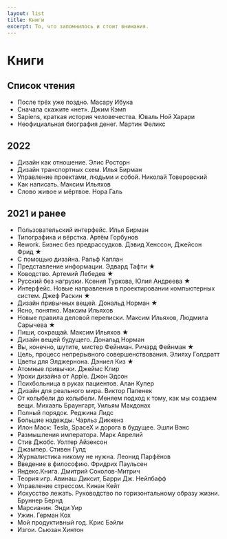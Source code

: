 ```yaml
---
layout: list
title: Книги
excerpt: То, что запомнилось и стоит внимания.
---
```


# Книги

## Список чтения

- После трёх уже поздно. Масару Ибука
- Сначала скажите «нет». Джим Кэмп
- Sapiens, краткая история человечества. Юваль Ной Харари
- Неофициальная биография денег. Мартин Феликс

## 2022

- Дизайн как отношение. Элис Росторн
- Дизайн транспортных схем. Илья Бирман
- Управление проектами, людьми и собой. Николай Товеровский
- Как написать. Максим Ильяхов
- Слово живое и мёртвое. Нора Галь

## 2021 и ранее

- Пользовательский интерфейс. Илья Бирман
- Типографика и вёрстка. Артём Горбунов
- Rework. Бизнес без предрассудков. Дэвид Хенссон, Джейсон Фрид ★
- С помощью дизайна. Ральф Каплан
- Представление информации. Эдвард Тафти ★
- Ководство. Артемий Лебедев ★
- Русский без нагрузки. Ксения Туркова, Юлия Андреева ★
- Интерфейс. Новые направления в проектировании компьютерных систем. Джеф Раскин ★
- Дизайн привычных вещей. Дональд Норман ★
- Ясно, понятно. Максим Ильяхов
- Новые правила деловой переписки. Максим Ильяхов, Людмила Сарычева ★
- Пиши, сокращай. Максим Ильяхов ★
- Дизайн вещей будущего. Дональд Норман
- Вы, конечно, шутите, мистер Фейнман. Ричард Фейнман ★
- Цель, процесс непрерывного совершенствования. Элияху Голдратт
- Цветы для Элджернона. Дэниел Киз ★
- Атомные привычки. Джеймс Клир
- Уроки дизайна от Apple. Джон Эдсон
- Психбольница в руках пациентов. Алан Купер
- Дизайн для реального мира. Виктор Папенек
- От колыбели до колыбели. Меняем подход к тому, как мы создаем вещи. Михаэль Браунгарт, Уильям Макдонах
- Полный порядок. Реджина Лидс
- Большие надежды. Чарльз Диккенз
- Илон Маск: Tesla, SpaceX и дорога в будущее. Эшли Вэнс
- Размышления императора. Марк Аврелий
- Стив Джобс. Уолтер Айзексон
- Джампер. Стивен Гулд
- Журналистика никому не нужна. Леонид Парфёнов
- Введение в философию. Фридрих Паульсен
- Яндекс.Книга. Дмитрий Соколов-Митрич
- Теория игр. Авинаш Диксит, Барри Дж. Нейлбафф
- Управление стрессом. Кинан Кейт
- Искусство лежать. Руководство по горизонтальному образу жизни. Бруннер Бернд
- Марсианин. Энди Уир
- Ужин. Герман Кох
- Мой продуктивный год. Крис Бэйли
- Изгои. Сьюзан Хинтон